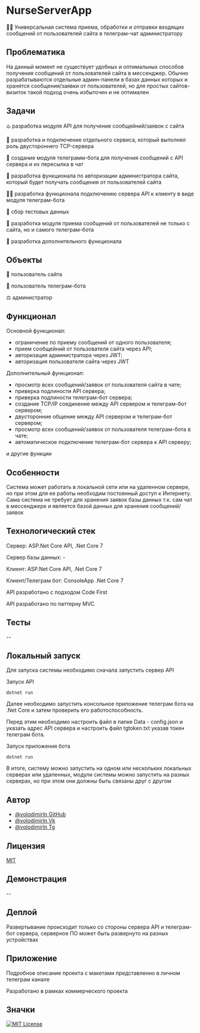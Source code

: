 # NurseServerApp

👩‍💻 Универсальная система приема, обработки и отправки входящих сообщений от пользователей сайта в телеграм-чат администратору

## Проблематика
На данный момент не существует удобных и оптимальных способов получения сообщений от пользователей сайта в мессенджер. Обычно разрабатываются отдельные админ-панели в базах данных которых и хранятся сообщения/заявки от пользователей, но для простых сайтов-визиток такой подход очень избыточен и не оптимален

## Задачи

♨️ разработка модуля API для получение сообщейний/заявок с сайта

 📂 разработка и подключение отдельного сервиса, который выполнял роль двустороннего TCP-сервера

 🔗 создание модуля телеграмм-бота для получения сообщений с API сервера и их пересылка в чат

🧂 разработка функционала по авторизации администратора сайта, который будет получать сообщения от пользователей сайта

 🐕‍🦺 разработка функционала подключению сервера API к клиенту в виде модуля телеграм-бота

🧪 сбор тестовых данных

🤖 разработка модуля приема сообщений от пользователей не только с сайта, но и самого телеграм-бота

🏃 разработка дополнительного функционала

## Объекты

👨 пользователь сайта

💼 пользователь телеграм-бота

⚖️ администратор


## Функционал

Основной функционал:
- ограничение по приему сообщений от одного пользователя;
- прием сообщейний от пользователя сайта через API;
- авторизация администратора через JWT;
- авторизация пользователя сайта через JWT

Дополнительный функционал:
- просмотр всех сообщений/заявок от пользователя сайта в чате;
- приверка подлиности API сервера;
- приверка подлиности телеграм-бот сервера;
- создание TCP/IP соединение между API сервером и телеграм-бот сервером;
- двусторонние общение между API сервером и телеграм-бот сервером;
- просмотр всех сообщений/заявок от пользователя телеграм-бота в чате;
- автоматическое подключение телеграм-бот сервера к API серверу;
  
и другие функции

## Особенности

Система может работать в локальной сети или на удаленном сервере, но при этом для ее работы необходим постоянный доступ к Интернету. Сама система не требует для хранения заявок базы данных т.к. сам чат в мессенджере и является базой данных для хранения сообщений/заявок

## Технологический стек

Сервер: ASP.Net Core API, .Net Core 7

Сервер базы данных: -

Клиент: ASP.Net Core API, .Net Core 7

Клиент/Телеграм бот: ConsoleApp .Net Core 7

API разработано с подходом Code First

API разработано по паттерну MVC

## Тесты

--

## Локальный запуск

Для запуска системы необходимо сначала запустить сервер API

Запуск API

```dotnet run```

Далее необходимо запустить консольное приложение телеграм бота на .Net Core и затем проверить его работоспособность.

Перед этим необходимо настроить файл в папке Data -  config.json и указать адрес API сервера и настроить файл tgtoken.txt указав токен телеграм бота.

Запуск приложения бота

```dotnet run```

В итоге, систему  можно запустить на одном или нескольких локальных серверах или удаленных, модули системы можно запустить на разных серверах, но при этом они должны быть связаны друг с другом

## Автор
- [@volodimirln GitHub](https://github.com/volodimirln)
- [@volodimirln Vk](https://vk.com/volodimirln)
- [@volodimirln Tg](https://t.me/volodimirln)

## Лицензия

[MIT](https://choosealicense.com/licenses/mit/)


## Демонстрация

--

## Деплой

Развертывание происходит только со стороны сервера API и телеграм-бот сервера, серверное ПО может быть развернуто на разных устройствах

## Приложение

Подробное описание проекта с макетами представленно в личном телеграм канале


Разработано в рамках коммерческого проекта


## Значки

[![MIT License](https://img.shields.io/badge/License-MIT-green.svg)](https://choosealicense.com/licenses/mit/)
